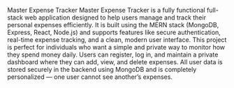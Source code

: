  Master Expense Tracker
Master Expense Tracker is a fully functional full-stack web application designed to help users manage and track their personal expenses efficiently.
It is built using the MERN stack (MongoDB, Express, React, Node.js) and supports features like secure authentication, real-time expense tracking, and a clean, modern user interface.
This project is perfect for individuals who want a simple and private way to monitor how they spend money daily. 
Users can register, log in, and maintain a private dashboard where they can add, view, and delete expenses.
All user data is stored securely in the backend using MongoDB and is completely personalized — one user cannot see another’s expenses.
